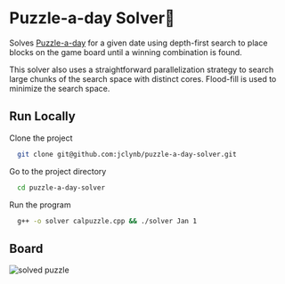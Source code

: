 # Puzzle-a-day Solver🧩

Solves [Puzzle-a-day](https://www.amazon.com/DragonFjord-Puzzle-Day-Original-Challenges/dp/B09BHV12QF?th=1) for a given date using depth-first search to place blocks on the game board until a winning combination is found.

This solver also uses a straightforward parallelization strategy to search large chunks of the search space with distinct cores. Flood-fill is used to minimize the search space.


## Run Locally

Clone the project

```bash
  git clone git@github.com:jclynb/puzzle-a-day-solver.git
```

Go to the project directory

```bash
  cd puzzle-a-day-solver
```

Run the program

```bash
  g++ -o solver calpuzzle.cpp && ./solver Jan 1
```


## Board

![solved puzzle](https://m.media-amazon.com/images/I/61CMDUOroNL.jpg)

